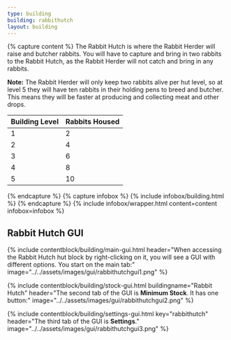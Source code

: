 ```yaml
---
type: building
building: rabbithutch
layout: building
---
```

{% capture content %}
 The Rabbit Hutch is where the Rabbit Herder will raise and butcher rabbits. You will have to capture and bring in two rabbits to the Rabbit Hutch, as the Rabbit Herder will not catch and bring in any rabbits.

**Note:** The Rabbit Herder will only keep two rabbits alive per hut level, so at level 5 they will have ten rabbits in their holding pens to breed and butcher. This means they will be faster at producing and collecting meat and other drops.

| Building Level | Rabbits Housed |
| -------------- | -------------- |
| 1              | 2              |
| 2              | 4              |
| 3              | 6              |
| 4              | 8              |
| 5              | 10             |
{% endcapture %}
{% capture infobox %}
{% include infobox/building.html %}
{% endcapture %}
{% include infobox/wrapper.html content=content infobox=infobox %}

## Rabbit Hutch GUI

{% include contentblock/building/main-gui.html header="When accessing the Rabbit Hutch hut block by right-clicking on it, you will see a GUI with different options. You start on the main tab:" image="../../assets/images/gui/rabbithutchgui1.png" %}

{% include contentblock/building/stock-gui.html buildingname="Rabbit Hutch" header="The second tab of the GUI is <strong>Minimum Stock</strong>. It has one button:" image="../../assets/images/gui/rabbithutchgui2.png" %}

{% include contentblock/building/settings-gui.html key="rabbithutch" header="The third tab of the GUI is <strong>Settings</strong>." image="../../assets/images/gui/rabbithutchgui3.png" %}